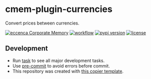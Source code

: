 # cmem-plugin-currencies

Convert prices between currencies.

[![eccenca Corporate Memory](https://img.shields.io/badge/eccenca-Corporate%20Memory-orange)](https://documentation.eccenca.com) [![workflow](https://github.com/eccenca/cmem-plugin-currencies/actions/workflows/check.yml/badge.svg)](https://github.com/eccenca/cmem-plugin-currencies/actions) [![pypi version](https://img.shields.io/pypi/v/cmem-plugin-currencies)](https://pypi.org/project/cmem-plugin-currencies) [![license](https://img.shields.io/pypi/l/cmem-plugin-currencies)](https://pypi.org/project/cmem-plugin-currencies)

## Development

- Run [task](https://taskfile.dev/) to see all major development tasks.
- Use [pre-commit](https://pre-commit.com/) to avoid errors before commit.
- This repository was created with [this copier template](https://github.com/eccenca/cmem-plugin-template).

